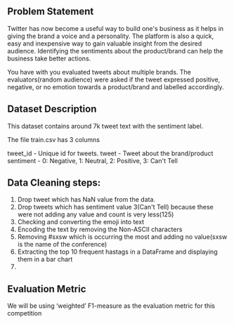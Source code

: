 ## Problem Statement
Twitter has now become a useful way to build one's business as it helps in giving the brand a voice and a personality. The platform is also a quick, easy and inexpensive way to gain valuable insight from the desired audience. Identifying the sentiments about the product/brand can help the business take better actions.

You have with you evaluated tweets about multiple brands. The evaluators(random audience) were asked if the tweet expressed positive, negative, or no emotion towards a product/brand and labelled accordingly.


## Dataset Description
This dataset contains around 7k tweet text with the sentiment label.

The file train.csv has 3 columns

tweet_id - Unique id for tweets. tweet - Tweet about the brand/product sentiment - 0: Negative, 1: Neutral, 2: Positive, 3: Can't Tell

## Data Cleaning steps:
1. Drop tweet which has NaN value from the data.
2. Drop tweets which has sentiment value 3(Can't Tell) because these were not adding any value and count is very less(125)
3. Checking and converting the emoji into text
4. Encoding the text by removing the Non-ASCII characters
5. Removing #sxsw which is occurring the most and adding no value(sxsw is the name of the conference)
6. Extracting the top 10 frequent hastags in a DataFrame and displaying them in a bar chart
7. 



## Evaluation Metric
We will be using ‘weighted’ F1-measure as the evaluation metric for this competition
